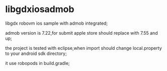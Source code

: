 # libgdxiosadmob

libgdx robovm ios sample with admob integrated;

admob version is 7.22,for submit apple store should replace with 7.55 and up;

the project is tested with eclipse,when import should change local.property to your android sdk directory;

it use robopods in build.gradle;

